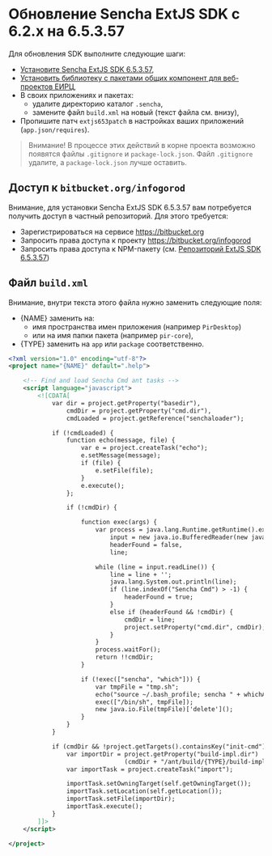 
Обновление Sencha ExtJS SDK с 6.2.х на 6.5.3.57
===================================================================

Для обновления SDK выполните следующие шаги:
- [Установите Sencha ExtJS SDK 6.5.3.57][ext653],
- [Установить библиотеку с пакетами общих компонент для веб-проектов ЕИРЦ][w-extjs-common],
- В своих приложениях и пакетах:
	- удалите директорию каталог `.sencha`,
	- замените файл `build.xml` на новый (текст файла см. внизу),
- Пропишите патч `extjs653patch` в настройках ваших приложений (`app.json/requires`).

> Внимание! В процессе этих действий в корне проекта возможно появятся файлы `.gitignore` и `package-lock.json`.
> Файл `.gitignore` удалите, а `package-lock.json` лучше оставить.

Доступ к `bitbucket.org/infogorod`
---------------------------------

Внимание, для установки Sencha ExtJS SDK 6.5.3.57 вам потребуется получить 
доступ в частный репозиторий. Для этого требуется:
- Зарегистрироваться на сервисе https://bitbucket.org
- Запросить права доступа к проекту https://bitbucket.org/infogorod
- Запросить права доступа к NPM-пакету (см. [Репозиторий ExtJS SDK 6.5.3.57][ext653])

Файл `build.xml` 
--------------------------------

Внимание, внутри текста этого файла нужно заменить следующие поля:
- {NAME} заменить на:
	-  имя пространства имен приложения (например `PirDesktop`)
	-  или на имя папки пакета (например `pir-core`),
- {TYPE} заменить на `app` или `package` соответственно.


```xml
<?xml version="1.0" encoding="utf-8"?>
<project name="{NAME}" default=".help">

    <!-- Find and load Sencha Cmd ant tasks -->
    <script language="javascript">
        <![CDATA[
            var dir = project.getProperty("basedir"),
                cmdDir = project.getProperty("cmd.dir"),
                cmdLoaded = project.getReference("senchaloader");

            if (!cmdLoaded) {
                function echo(message, file) {
                    var e = project.createTask("echo");
                    e.setMessage(message);
                    if (file) {
                        e.setFile(file);
                    }
                    e.execute();
                };

                if (!cmdDir) {

                    function exec(args) {
                        var process = java.lang.Runtime.getRuntime().exec(args),
                            input = new java.io.BufferedReader(new java.io.InputStreamReader(process.getInputStream())),
                            headerFound = false,
                            line;

                        while (line = input.readLine()) {
                            line = line + '';
                            java.lang.System.out.println(line);
                            if (line.indexOf("Sencha Cmd") > -1) {
                                headerFound = true;
                            }
                            else if (headerFound && !cmdDir) {
                                cmdDir = line;
                                project.setProperty("cmd.dir", cmdDir);
                            }
                        }
                        process.waitFor();
                        return !!cmdDir;
                    }

                    if (!exec(["sencha", "which"])) {
                        var tmpFile = "tmp.sh";
                        echo("source ~/.bash_profile; sencha " + whichArgs.join(" "), tmpFile);
                        exec(["/bin/sh", tmpFile]);
                        new java.io.File(tmpFile)['delete'](); 
                    }
                }
            }

            if (cmdDir && !project.getTargets().containsKey("init-cmd")) {
                var importDir = project.getProperty("build-impl.dir") || 
                                (cmdDir + "/ant/build/{TYPE}/build-impl.xml");
                var importTask = project.createTask("import");

                importTask.setOwningTarget(self.getOwningTarget());
                importTask.setLocation(self.getLocation());
                importTask.setFile(importDir);
                importTask.execute();
            }
        ]]>
    </script>

</project>
```




[ext653]: https://bitbucket.org/infogorod/sencha-extjs-6.5.3.57
[w-extjs-common]: https://www.npmjs.com/package/infogorod_w_extjs_common
